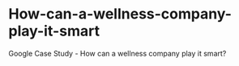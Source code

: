 # How-can-a-wellness-company-play-it-smart
Google Case Study - How can a wellness company play it smart?
